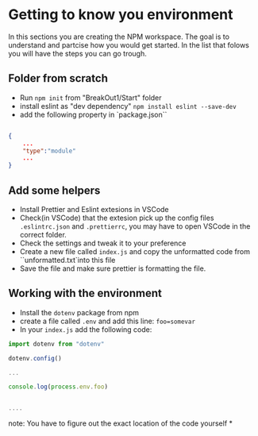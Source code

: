 
# Getting to know you environment

In this sections you are creating the NPM workspace. The goal is to understand and partcise how you would get started. In the list that folows you will have the steps you can go trough.
## Folder from scratch 

* Run `npm init` from "BreakOut1/Start" folder 
* install eslint as "dev dependency" `npm install eslint --save-dev`
* add the following property in `package.json``
```json

{
    ...
    "type":"module"
    ...
}
```

## Add some helpers
* Install Prettier and Eslint extesions in VSCode
* Check(in VSCode) that the extesion pick up the config files `.eslintrc.json` and `.prettierrc`, you may have to open VSCode in the correct folder. 
* Check the settings and tweak it to your preference 
* Create a new file called `index.js` and copy the unformatted code from ``unformatted.txt`into this file
* Save the file and make sure prettier is formatting the file.
## Working with the environment
* Install the `dotenv` package from npm 
* create a file called `.env` and add this line: `foo=somevar`
* In your `index.js` add the following code:
```js
import dotenv from "dotenv"

dotenv.config()

...

console.log(process.env.foo)


....

```

note: You have to figure out the exact location of the code yourself
* 
